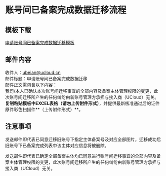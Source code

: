 # 账号间已备案完成数据迁移流程

## 模板下载

[申请账号间已备案完成数据迁移模板](https://static.ucloud.cn/d4c16f6211bc1bd2cc9b63a7663ae864.xlsx)<br/>

## 邮件内容

收件人：ubeian@ucloud.cn <br/>
邮件标题：申请账号间已备案完成数据迁移 <br/>
邮件正文需包含以下内容： <br/>
我司/本人已确认本次账号间迁移事宜的全部内容及备案主体管理权限的变更，此次账号间迁移所产生的任何纠纷由新账号管理方承担与接入商（UCloud）无关。 <br/>
**复制粘贴模板中EXCEL表格（请勿上传附件形式）**，并提供最新核准通过后的证件原件彩色扫描件**（上传附件形式）**。 <br/>

## 注意事项

发送邮件即代表已同意迁移旧账号下指定主体备案号及对应全部图片，迁移成功后旧账号下已备案完成列表中该主体对应信息将被删除。<br/>

发送邮件即代表已确定全部备案主体均已同意进行账号间迁移事宜的全部内容及备案主体管理权限的变更，此次账号间迁移所产生的任何纠纷由新账号管理方承担与接入商（UCloud）无关。<br/>

